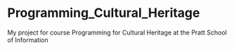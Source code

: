 # Programming_Cultural_Heritage
My project for course Programming for Cultural Heritage at the Pratt School of Information
